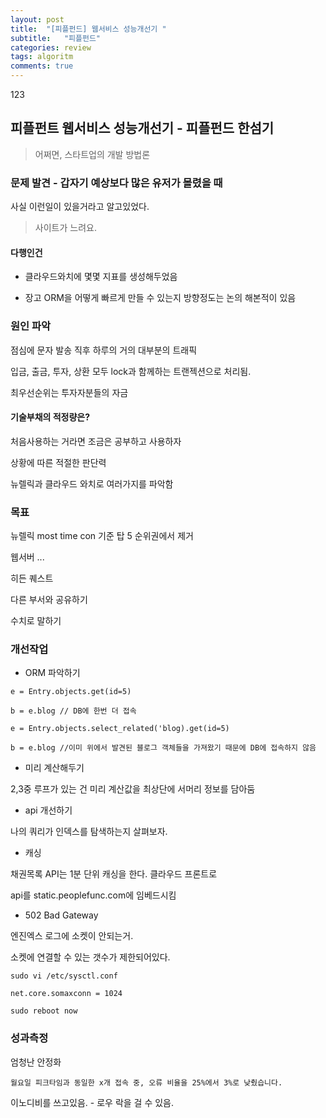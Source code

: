 ```yaml
---
layout: post
title:  "[피플펀드] 웹서비스 성능개선기 "
subtitle:   "피플펀드"
categories: review
tags: algoritm
comments: true
---
```

123
## 피플펀트 웹서비스 성능개선기 - 피플펀드 한섬기

> 어쩌면, 스타트업의 개발 방법론

### 문제 발견 - 갑자기 예상보다 많은 유저가 몰렸을 때

사실 이런일이 있을거라고 알고있었다.

> 사이트가 느려요.

#### 다행인건

- 클라우드와치에 몇몇 지표를 생성해두었음

- 장고 ORM을 어떻게 빠르게 만들 수 있는지 방향정도는 논의 해본적이 있음

### 원인 파악

점심에 문자 발송 직후 하루의 거의 대부분의 트래픽

입금, 출금, 투자, 상환 모두 lock과 함께하는 트랜젝션으로 처리됨.

최우선순위는 투자자분들의 자금

#### 기술부채의 적정량은?

처음사용하는 거라면 조금은 공부하고 사용하자

상황에 따른 적절한 판단력

뉴렐릭과 클라우드 와치로 여러가지를 파악함

### 목표

뉴렐릭 most time con 기준 탑 5 순위권에서 제거

웹서버 ...

히든 퀘스트

다른 부서와 공유하기

수치로 말하기

### 개선작업

- ORM 파악하기

```
e = Entry.objects.get(id=5)

b = e.blog // DB에 한번 더 접속

e = Entry.objects.select_related('blog).get(id=5)

b = e.blog //이미 위에서 발견된 블로그 객체들을 가져왔기 때문에 DB에 접속하지 않음

```

- 미리 계산해두기

2,3중 루프가 있는 건 미리 계산값을 최상단에 서머리 정보를 담아둠

- api 개선하기

나의 쿼리가 인덱스를 탐색하는지 살펴보자.

- 캐싱

채권목록 API는 1분 단위 캐싱을 한다. 클라우드 프론트로

api를 static.peoplefunc.com에 임베드시킴

- 502 Bad Gateway

엔진엑스 로그에 소켓이 안되는거.

소켓에 연결할 수 있는 갯수가 제한되어있다.

```
sudo vi /etc/sysctl.conf

net.core.somaxconn = 1024

sudo reboot now

```

### 성과측정

엄청난 안정화

`월요일 피크타임과 동일한 x개 접속 중, 오류 비율을 25%에서 3%로 낮췄습니다.`

이노디비를 쓰고있음. - 로우 락을 걸 수 있음.
